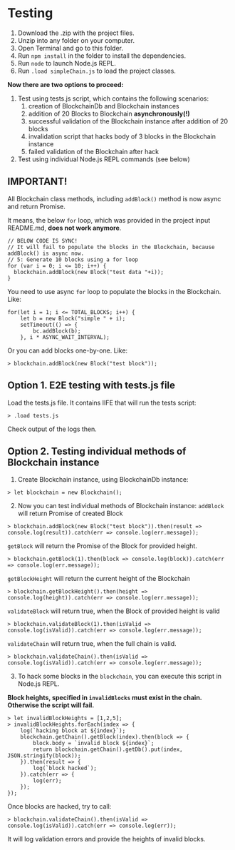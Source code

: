 # Testing
1. Download the .zip with the project files.
2. Unzip into any folder on your computer.
3. Open Terminal and go to this folder.
4. Run `npm install` in the folder to install the dependencies.
5. Run `node` to launch Node.js REPL.
6. Run `.load simpleChain.js` to load the project classes.

__Now there are two options to proceed:__
1. Test using tests.js script, which contains the following scenarios:
    1) creation of BlockchainDb and Blockchain instances
    2) addition of 20 Blocks to Blockchain __asynchronously(!)__
    3) successful validation of the Blockchain instance after addition of 20 blocks
    4) invalidation script that hacks body of 3 blocks in the Blockchain instance
    5) failed validation of the Blockchain after hack
2. Test using individual Node.js REPL commands (see below)

## IMPORTANT!
All Blockchain class methods, including `addBlock()` method is now async and 
return Promise.

It means, the below `for` loop, which was provided in the project
input README.md, __does not work anymore__.
``` 
// BELOW CODE IS SYNC!
// It will fail to populate the blocks in the Blockchain, because addBlock() is async now.
// 5: Generate 10 blocks using a for loop
for (var i = 0; i <= 10; i++) {
  blockchain.addBlock(new Block("test data "+i));
}
```
You need to use async `for` loop to populate the blocks in the Blockchain. Like:
``` 
for(let i = 1; i <= TOTAL_BLOCKS; i++) {
    let b = new Block("simple " + i);
    setTimeout(() => {
        bc.addBlock(b);
    }, i * ASYNC_WAIT_INTERVAL);
```

Or you can add blocks one-by-one. Like:
``` 
> blockchain.addBlock(new Block("test block"));
```
## Option 1. E2E testing with tests.js file
Load the tests.js file.
It contains IIFE that will run the tests script:
```
> .load tests.js
```
Check output of the logs then.

## Option 2. Testing individual methods of Blockchain instance
1. Create Blockchain instance, using BlockchainDb instance:
```
> let blockchain = new Blockchain();
```

2. Now you can test individual methods of Blockchain instance:
`addBlock` will return Promise of created Block
```
> blockchain.addBlock(new Block("test block")).then(result => console.log(result)).catch(err => console.log(err.message));
```
`getBlock` will return the Promise of the Block for provided height.
``` 
> blockchain.getBlock(1).then(block => console.log(block)).catch(err => console.log(err.message));
```
`getBlockHeight` will return the current height of the Blockchain
``` 
> blockchain.getBlockHeight().then(height => console.log(height)).catch(err => console.log(err.message));
```
`validateBlock` will return true, when the Block of provided height is valid
``` 
> blockchain.validateBlock(1).then(isValid => console.log(isValid)).catch(err => console.log(err.message));
```
`validateChain` will return true, when the full chain is valid.
```
> blockchain.validateChain().then(isValid => console.log(isValid)).catch(err => console.log(err.message));
```

3. To hack some blocks in the `blockchain`, you can execute this script in Node.js REPL.

__Block heights, specified in `invalidBlocks` must exist in the chain.
Otherwise the script will fail.__
```
> let invalidBlockHeights = [1,2,5];
> invalidBlockHeights.forEach(index => {
    log(`hacking block at ${index}`);
    blockchain.getChain().getBlock(index).then(block => {
        block.body = `invalid block ${index}`;
        return blockchain.getChain().getDb().put(index, JSON.stringify(block));
    }).then(result => {
        log(`block hacked`);
    }).catch(err => {
        log(err);
    });
});
```
Once blocks are hacked, try to call:
```
> blockchain.validateChain().then(isValid => console.log(isValid)).catch(err => console.log(err));
```
It will log validation errors and provide the heights of invalid blocks.
